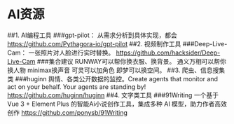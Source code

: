 # AI资源
##1. AI编程工具
  ###gpt-pilot：
    从需求分析到具体实现，都会
    https://github.com/Pythagora-io/gpt-pilot
##2. 视频制作工具
  ###Deep-Live-Cam：
    一张照片对人脸进行实时替换。
    https://github.com/hacksider/Deep-Live-Cam
  ###集合建议
    RUNWAY可以帮你换衣服、换背景。
    通义万相可以帮你换人物
    minimax换声音
    可灵可以加角色
    即梦可以换空间。
##3. 爬虫、信息搜集类
  ###huginn
    舆情、各类公开数据的监控。Create agents that monitor and act on your behalf. Your agents are standing by!
    https://github.com/huginn/huginn
##4. 文字类工具
  ###91Writing
    一个基于 Vue 3 + Element Plus 的智能Ai小说创作工具，集成多种 AI 模型，助力作者高效创作
    https://github.com/ponysb/91Writing


    
